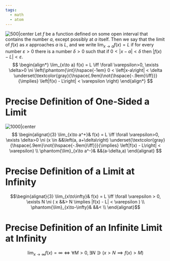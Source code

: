 ```yaml
---
tags:
  - math
  - atom
---
```

![500|center](precise-definition-of-limit.excalidraw.svg)
Let $f$ be a function defined on some open interval that contains the number $a$, except possibly at $a$ itself. Then we say that the limit of $f(x)$ as $x$ approaches $a$ is $L$, and we write $\displaystyle \lim_{x\to a} f(x) = L$ if for every number $\varepsilon > 0$ there is a number $\delta > 0$ such that if $0 < \left| x -a \right| < \delta$ then $\left| f(x) - L \right| < \varepsilon$.
$$
\begin{align*}
\lim_{x\to a} f(x) = L \iff \forall \varepsilon>0, \exists \delta>0 \ni
\left(\phantom{\int}\hspace{-1em} 0 < \left|x-a\right| < \delta \underset{\textcolor{gray}{\hspace{.9em}\not{\hspace{-.9em}\iff}}}{\implies} \left|f(x) - L\right| < \varepsilon \right)
\end{align*}
$$
# Precise Definition of One-Sided a Limit
![1000|center](precise-definition-of-onesided-limit.excalidraw.svg)
$$
\begin{alignat}{3}
	\lim_{x\to a^+}& f(x) = L \iff \forall \varepsilon>0, \exists \delta>0 \ni
	(x \in &&\left(a, a+\delta\right) \underset{\textcolor{gray}{\hspace{.9em}\not{\hspace{-.9em}\iff}}}{\implies} \left|f(x) - L\right| < \varepsilon)
\\
	\phantom{\lim}_{x\to a^-}& &&(a-\delta,a)
\end{alignat}
$$
# Precise Definition of a Limit at Infinity
$$\begin{alignat}{3}
	\lim_{x\to\infty}& f(x) = L \iff \forall \varepsilon > 0, \exists N \ni ( x &&> N \implies |f(x) - L| < \varepsilon ) 
\\
	\phantom{\lim}_{x\to-\infty}& &&< \\
\end{alignat}$$
# Precise Definition of an Infinite Limit at Infinity
$$ \lim_{x\to\infty} f(x) = \infty \iff  \forall M > 0, \exists N \ni ( x > N \implies f(x) > M ) $$
